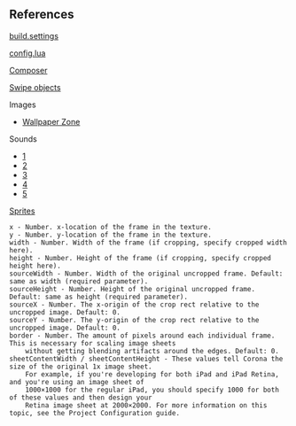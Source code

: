 ## References

[build.settings](https://docs.coronalabs.com/guide/distribution/buildSettings/index.html)

[config.lua](https://docs.coronalabs.com/guide/basics/configSettings/index.html)

[Composer](https://docs.coronalabs.com/daily/guide/system/composer/index.html)

[Swipe objects](https://coronalabs.com/blog/2014/09/16/tutorial-swiping-an-object-to-fixed-points/)

Images

- [Wallpaper Zone](http://wallpaper.zone/night-background-images)

Sounds

- [1](http://free-loops.com/8595-lyrical-battle.html)
- [2](http://www.freesound.org/)
- [3](https://www.youtube.com/watch?v=_GRW6N8N5bs)
- [4](http://freemusicarchive.org/music/BoxCat_Games/)
- [5](http://www.playonloop.com/2015-music-loops/time-attack/)

[Sprites](https://docs.coronalabs.com/api/library/graphics/newImageSheet.html)

```
x - Number. x-location of the frame in the texture.
y - Number. y-location of the frame in the texture.
width - Number. Width of the frame (if cropping, specify cropped width here).
height - Number. Height of the frame (if cropping, specify cropped height here).
sourceWidth - Number. Width of the original uncropped frame. Default: same as width (required parameter).
sourceHeight - Number. Height of the original uncropped frame. Default: same as height (required parameter).
sourceX - Number. The x-origin of the crop rect relative to the uncropped image. Default: 0.
sourceY - Number. The y-origin of the crop rect relative to the uncropped image. Default: 0.
border - Number. The amount of pixels around each individual frame. This is necessary for scaling image sheets
    without getting blending artifacts around the edges. Default: 0.
sheetContentWidth / sheetContentHeight - These values tell Corona the size of the original 1x image sheet.
    For example, if you're developing for both iPad and iPad Retina, and you're using an image sheet of
    1000×1000 for the regular iPad, you should specify 1000 for both of these values and then design your
    Retina image sheet at 2000×2000. For more information on this topic, see the Project Configuration guide.
```